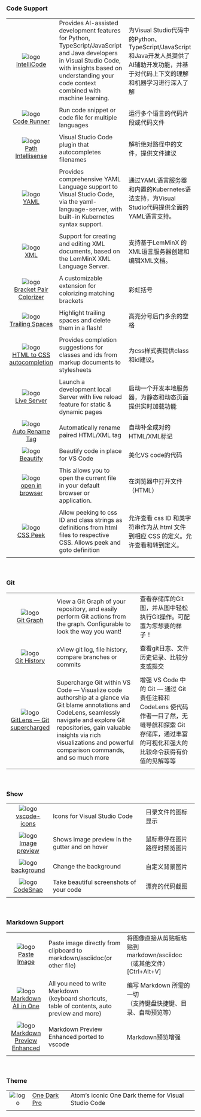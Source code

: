 ### Code Support
||||
| :----: | :---- | :---- |
|![logo](https://visualstudioexptteam.gallerycdn.vsassets.io/extensions/visualstudioexptteam/vscodeintellicode/1.2.29/1666210748584/Microsoft.VisualStudio.Services.Icons.Default) <br>[IntelliCode](https://marketplace.visualstudio.com/items?itemName=VisualStudioExptTeam.vscodeintellicode)| Provides AI-assisted development features for Python, TypeScript/JavaScript and Java developers in Visual Studio Code, with insights based on understanding your code context combined with machine learning. | 为Visual Studio代码中的Python、TypeScript/JavaScript和Java开发人员提供了AI辅助开发功能，并基于对代码上下文的理解和机器学习进行深入了解 |
|||||
|![logo](https://formulahendry.gallerycdn.vsassets.io/extensions/formulahendry/code-runner/0.11.6/1633859780262/Microsoft.VisualStudio.Services.Icons.Default) <br>[Code Runner](https://marketplace.visualstudio.com/items?itemName=formulahendry.code-runner&ssr=false#review-details)|Run code snippet or code file for multiple languages | 运行多个语言的代码片段或代码文件 |
|||||
|![logo](https://christian-kohler.gallery.vsassets.io/_apis/public/gallery/publisher/christian-kohler/extension/path-intellisense/2.6.0/assetbyname/Microsoft.VisualStudio.Services.Icons.Default) <br>[Path Intellisense](https://marketplace.visualstudio.com/items?itemName=christian-kohler.path-intellisense&ssr=false#review-details) | Visual Studio Code plugin that autocompletes filenames | 解析绝对路径中的文件，提供文件建议 |
|||||
|![logo](https://redhat.gallerycdn.vsassets.io/extensions/redhat/vscode-yaml/1.11.10112022/1665486048580/Microsoft.VisualStudio.Services.Icons.Default) <br>[YAML](https://marketplace.visualstudio.com/items?itemName=redhat.vscode-yaml)| Provides comprehensive YAML Language support to Visual Studio Code, via the yaml-language-server, with built-in Kubernetes syntax support. | 通过YAML语言服务器和内置的Kubernetes语法支持，为Visual Studio代码提供全面的YAML语言支持。|
|||||
|![logo](https://redhat.gallerycdn.vsassets.io/extensions/redhat/vscode-xml/0.23.2022110204/1667378427395/Microsoft.VisualStudio.Services.Icons.Default) <br>[XML](https://marketplace.visualstudio.com/items?itemName=redhat.vscode-xml)| Support for creating and editing XML documents, based on the LemMinX XML Language Server. | 支持基于LemMinX 的 XML语言服务器创建和编辑XML文档。|
|||||
|![logo](https://coenraads.gallerycdn.vsassets.io/extensions/coenraads/bracket-pair-colorizer/1.0.62/1639429155773/Microsoft.VisualStudio.Services.Icons.Default) <br> [Bracket Pair Colorizer](https://marketplace.visualstudio.com/items?itemName=CoenraadS.bracket-pair-colorizer&ssr=false#review-details) | A customizable extension for colorizing matching brackets | 彩虹括号 |
|||||
|![logo](https://shardulm94.gallerycdn.vsassets.io/extensions/shardulm94/trailing-spaces/0.4.1/1657508114419/Microsoft.VisualStudio.Services.Icons.Default) <br> [Trailing Spaces](https://marketplace.visualstudio.com/items?itemName=shardulm94.trailing-spaces) | Highlight trailing spaces and delete them in a flash! | 高亮分号后门多余的空格 |
|||||
|![logo](https://solnurkarim.gallery.vsassets.io/_apis/public/gallery/publisher/solnurkarim/extension/html-to-css-autocompletion/1.1.2/assetbyname/Microsoft.VisualStudio.Services.Icons.Default) <br>[HTML to CSS autocompletion](https://marketplace.visualstudio.com/items?itemName=solnurkarim.html-to-css-autocompletion&ssr=false#review-details)| Provides completion suggestions for classes and ids from markup documents to stylesheets | 为css样式表提供class和id建议。 |
|||||
|![logo](https://ritwickdey.gallery.vsassets.io/_apis/public/gallery/publisher/ritwickdey/extension/LiveServer/5.6.1/assetbyname/Microsoft.VisualStudio.Services.Icons.Default) <br>[Live Server](https://marketplace.visualstudio.com/items?itemName=ritwickdey.LiveServer&ssr=false#review-details)| Launch a development local Server with live reload feature for static & dynamic pages | 启动一个开发本地服务器，为静态和动态页面提供实时加载功能 |
|||||
|![logo](https://formulahendry.gallerycdn.vsassets.io/extensions/formulahendry/auto-rename-tag/0.1.9/1634044270873/Microsoft.VisualStudio.Services.Icons.Default) <br>  [Auto Rename Tag](https://marketplace.visualstudio.com/items?itemName=formulahendry.auto-rename-tag&ssr=false#review-details) | Automatically rename paired HTML/XML tag | 自动补全成对的HTML/XML标记 |
|||||
|![logo](https://hookyqr.gallerycdn.vsassets.io/extensions/hookyqr/beautify/1.5.0/1556863124877/Microsoft.VisualStudio.Services.Icons.Default) <br> [Beautify](https://marketplace.visualstudio.com/items?itemName=HookyQR.beautify&ssr=false#review-details) | Beautify code in place for VS Code | 美化VS code的代码 |
|||||
|![logo](https://techer.gallery.vsassets.io/_apis/public/gallery/publisher/techer/extension/open-in-browser/2.0.0/assetbyname/Microsoft.VisualStudio.Services.Icons.Default) <br> [open in browser](https://marketplace.visualstudio.com/items?itemName=techer.open-in-browser&ssr=false#review-details) | This allows you to open the current file in your default browser or application. | 在浏览器中打开文件（HTML） |
||||
|![logo](https://pranaygp.gallery.vsassets.io/_apis/public/gallery/publisher/pranaygp/extension/vscode-css-peek/4.2.0/assetbyname/Microsoft.VisualStudio.Services.Icons.Default) <br>[CSS Peek](https://marketplace.visualstudio.com/items?itemName=pranaygp.vscode-css-peek&ssr=false#review-details)| Allow peeking to css ID and class strings as definitions from html files to respective CSS. Allows peek and goto definition | 允许查看 css ID 和类字符串作为从 html 文件到相应 CSS 的定义。允许查看和转到定义。 |
|||||

<br>

### Git
||||
| :----: | :---- | :---- |
|![logo](https://mhutchie.gallerycdn.vsassets.io/extensions/mhutchie/git-graph/1.30.0/1617594001998/Microsoft.VisualStudio.Services.Icons.Default) <br>[Git Graph](https://marketplace.visualstudio.com/items?itemName=mhutchie.git-graph)| View a Git Graph of your repository, and easily perform Git actions from the graph. Configurable to look the way you want! | 查看存储库的Git图，并从图中轻松执行Git操作。可配置为您想要的样子！ |
|||||
|![logo](https://donjayamanne.gallerycdn.vsassets.io/extensions/donjayamanne/githistory/0.6.19/1635531678980/Microsoft.VisualStudio.Services.Icons.Default) <br>[Git History](https://marketplace.visualstudio.com/items?itemName=donjayamanne.githistory)| xView git log, file history, compare branches or commits | 查看git日志、文件历史记录、比较分支或提交 |
|||||
|![logo](https://eamodio.gallerycdn.vsassets.io/extensions/eamodio/gitlens/2022.11.405/1667552964213/Microsoft.VisualStudio.Services.Icons.Default) <br>[GitLens — Git supercharged](https://marketplace.visualstudio.com/items?itemName=eamodio.gitlens)| Supercharge Git within VS Code — Visualize code authorship at a glance via Git blame annotations and CodeLens, seamlessly navigate and explore Git repositories, gain valuable insights via rich visualizations and powerful comparison commands, and so much more | 增强 VS Code 中的 Git — 通过 Git 责任注释和 CodeLens 使代码作者一目了然，无缝导航和探索 Git 存储库，通过丰富的可视化和强大的比较命令获得有价值的见解等等 |
|||||


<br>

### Show
||||
| :----: | :---- | :---- |
|![logo](https://vscode-icons-team.gallerycdn.vsassets.io/extensions/vscode-icons-team/vscode-icons/11.8.0/1638640450382/Microsoft.VisualStudio.Services.Icons.Default) <br> [vscode-icons](https://marketplace.visualstudio.com/items?itemName=vscode-icons-team.vscode-icons&ssr=false#review-details) | Icons for Visual Studio Code | 目录文件的图标显示 |
|||||
|![logo](https://kisstkondoros.gallerycdn.vsassets.io/extensions/kisstkondoros/vscode-gutter-preview/0.29.0/1635664401283/Microsoft.VisualStudio.Services.Icons.Default) <br> [Image preview](https://marketplace.visualstudio.com/items?itemName=kisstkondoros.vscode-gutter-preview&ssr=false#review-details) | Shows image preview in the gutter and on hover | 鼠标悬停在图片路径时预览图片 |
|||||
|![logo](https://cdn.vsassets.io/v/M196_20211209.9/_content/Header/default_icon_128.png) <br> [background](https://marketplace.visualstudio.com/items?itemName=ThomasZhang.background) | Change the background | 自定义背景图片 |
|||||
|![logo](https://adpyke.gallerycdn.vsassets.io/extensions/adpyke/codesnap/1.3.4/1625238962906/Microsoft.VisualStudio.Services.Icons.Default) <br> [CodeSnap](https://marketplace.visualstudio.com/items?itemName=adpyke.codesnap&ssr=false#review-details) | Take beautiful screenshots of your code | 漂亮的代码截图 |
|||||

<br>

### Markdown Support
||||
| :----: | :---- | :---- |
|![logo](https://mushan.gallerycdn.vsassets.io/extensions/mushan/vscode-paste-image/1.0.4/1548255946926/Microsoft.VisualStudio.Services.Icons.Default) <br> [Paste Image](https://marketplace.visualstudio.com/items?itemName=mushan.vscode-paste-image) | Paste image directly from clipboard to markdown/asciidoc(or other file) | 将图像直接从剪贴板粘贴到markdown/asciidoc（或其他文件）[Ctrl+Alt+V] |
|||||
|![logo](https://yzhang.gallerycdn.vsassets.io/extensions/yzhang/markdown-all-in-one/3.4.0/1605323530575/Microsoft.VisualStudio.Services.Icons.Default) <br> [Markdown All in One](https://marketplace.visualstudio.com/items?itemName=yzhang.markdown-all-in-one) | All you need to write Markdown <br> (keyboard shortcuts, table of contents, auto preview and more) | 编写 Markdown 所需的一切<br>（支持键盘快捷键、目录、自动预览等） |
|||||
|![logo](https://cdn.vsassets.io/v/M197_20211215.4/_content/Header/default_icon_128.png) <br> [Markdown Preview Enhanced](https://marketplace.visualstudio.com/items?itemName=shd101wyy.markdown-preview-enhanced&ssr=false#review-details) | Markdown Preview Enhanced ported to vscode | Markdown预览增强 |
|||||

<br>

### Theme
||||
| :----: | :---- | :---- |
|![logo](https://zhuangtongfa.gallerycdn.vsassets.io/extensions/zhuangtongfa/material-theme/3.13.6/1638372489263/Microsoft.VisualStudio.Services.Icons.Default)| [One Dark Pro](https://marketplace.visualstudio.com/items?itemName=zhuangtongfa.Material-theme) | Atom‘s iconic One Dark theme for Visual Studio Code | Atom的Visual Studio Code标志性的一个暗主题 |
|||||
